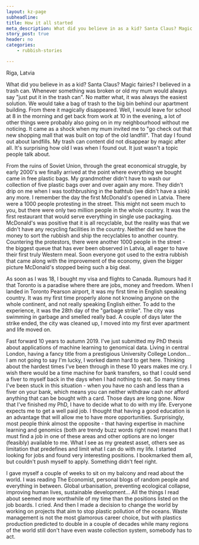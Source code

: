 ```yaml
---
layout: kz-page
subheadline: 
title: How it all started
meta_description: What did you believe in as a kid? Santa Claus? Magic fairies? I believed in a trash can. Whenever something was broken or old my mum would always say "just put it in the trash can". No matter what, it was always the easiest solution. We would take a bag of trash to the big bin behind our apartment building. From there it magically disappeared.
story_post: true
header: no
categories:
    - rubbish-stories

---
```


<p class="subheadline b15">Riga, Latvia</p>

What did you believe in as a kid? Santa Claus? Magic fairies? I believed in a trash can. Whenever something was broken or old my mum would always say "just put it in the trash can". No matter what, it was always the easiest solution. We would take a bag of trash to the big bin behind our apartment building. From there it magically disappeared. Well, I would leave for school at 8 in the morning and get back from work at 10 in the evening, a lot of other things were probably also going on in my neighbourhood without me noticing. It came as a shock when my mum invited me to "go check out that new shopping mall that was built on top of the old landfill". That day I found out about landfills. My trash can content did not disappear by magic after all. It's surprising how old I was when I found out. It just wasn't a topic people talk about.

From the ruins of Soviet Union, through the great economical struggle, by early 2000's we finally arrived at the point where everything we bought came in free plastic bags. My grandmother didn't have to wash our collection of five plastic bags over and over again any more. They didn't drip on me when I was toothbrushing in the bathtub (we didn't have a sink) any more. I remember the day the first McDonald's opened in Latvia. There were a 1000 people protesting in the street. This might not seem much to you, but there were only two million people in the whole country. It was the first restaurant that would serve everything in single use packaging. McDonald's was positive that it is all recyclable, but the reality was that we didn't have any recycling facilities in the country. Neither did we have the money to sort the rubbish and ship the recyclables to another country. Countering the protestors, there were another 1000 people in the street - the biggest queue that has ever been observed in Latvia, all eager to have their first truly Western meal. Soon everyone got used to the extra rubbish that came along with the improvement of the economy, given the bigger picture McDonald's stopped being such a big deal.

As soon as I was 18, I bought my visa and flights to Canada. Rumours had it that Toronto is a paradise where there are jobs, money and freedom. When I landed in Toronto Pearson airport, it was my first time in English speaking country. It was my first time properly alone not knowing anyone on the whole continent, and not really speaking English either. To add to the experience, it was the 28th day of the "garbage strike". The city was swimming in garbage and smelled really bad. A couple of days later the strike ended, the city was cleaned up, I moved into my first ever apartment and life moved on.

Fast forward 10 years to autumn 2019. I've just submitted my PhD thesis about applications of machine learning to genomical data. Living in central London, having a fancy title from a prestigious University College London... I am not going to say I'm lucky, I worked damn hard to get here. Thinking about the hardest times I've been through in these 10 years makes me cry. I wish there would be a time machine for bank transfers, so that I could send a fiver to myself back in the days when I had nothing to eat. So many times I've been stuck in this situation - when you have no cash and less than a fiver on your bank, which means you can neither withdraw cash nor afford anything that can be bought with a card. Those days are long gone. Now that I've finished my PhD, I have to decide what to do with my life. Everyone expects me to get a well paid job. I thought that having a good education is an advantage that will allow me to have more opportunities. Surprisingly, most people think almost the opposite - that having expertise in machine learning and genomics (both are trendy buzz words right now) means that I must find a job in one of these areas and other options are no longer (feasibly) available to me. What I see as my greatest asset, others see as limitation that predefines and limit what I can do with my life. I started looking for jobs and found very interesting positions. I bookmarked them all, but couldn't push myself to apply. Something didn't feel right. 

I gave myself a couple of weeks to sit on my balcony and read about the world. I was reading The Economist, personal blogs of random people and everything in between. Global urbanisation, preventing ecological collapse, improving human lives, sustainable development... All the things I read about seemed more worthwhile of my time than the positions listed on the job boards. I cried.  And then I made a decision to change the world by working on projects that aim to stop plastic pollution of the oceans. Waste management is not the most glamorous career choice, but with plastics production predicted to double in a couple of decades while many regions of the world still don't have even waste collection system, somebody has to act.